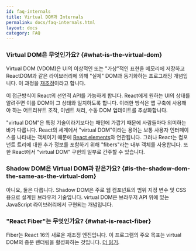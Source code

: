 ```yaml
---
id: faq-internals
title: Virtual DOM과 Internals
permalink: docs/faq-internals.html
layout: docs
category: FAQ
---
```


### Virtual DOM은 무엇인가요? {#what-is-the-virtual-dom}

Virtual DOM (VDOM)은 UI의 이상적인 또는 "가상"적인 표현을 메모리에 저장하고 ReactDOM과 같은 라이브러리에 의해 "실제" DOM과 동기화하는 프로그래밍 개념입니다. 이 과정을 [재조정](/docs/reconciliation.html)이라고 합니다.

이 접근방식이 React의 선언적 API를 가능하게 합니다. React에게 원하는 UI의 상태를 알려주면 이를 DOM이 그 상태와 일치하도록 합니다. 이러한 방식은 앱 구축에 사용해야 하는 어트리뷰트 조작, 이벤트 처리, 수동 DOM 업데이트를 추상화합니다.

"virtual DOM"은 특정 기술이라기보다는 패턴에 가깝기 때문에 사람들마다 의미하는 바가 다릅니다. React의 세계에서 "virtual DOM"이라는 용어는 보통 사용자 인터페이스를 나타내는 객체이기 때문에 [React elements](/docs/rendering-elements.html)와 연관됩니다. 그러나 React는 컴포넌트 트리에 대한 추가 정보를 포함하기 위해 "fibers"라는 내부 객체를 사용합니다. 또한 React에서 "virtual DOM" 구현의 일부로 간주할 수 있습니다.

### Shadow DOM은 Virtual DOM과 같은가요? {#is-the-shadow-dom-the-same-as-the-virtual-dom}

아니요, 둘은 다릅니다. Shadow DOM은 주로 웹 컴포넌트의 범위 지정 변수 및 CSS용으로 설계된 브라우저 기술입니다. virtual DOM은 브라우저 API 위에 있는 JavaScript 라이브러리에서 구현되는 개념입니다.

### "React Fiber"는 무엇인가요? {#what-is-react-fiber}

Fiber는 React 16의 새로운 재조정 엔진입니다. 이 프로그램의 주요 목표는 virtual DOM의 증분 렌더링을 활성화하는 것입니다. [더 읽기](https://github.com/acdlite/react-fiber-architecture).
